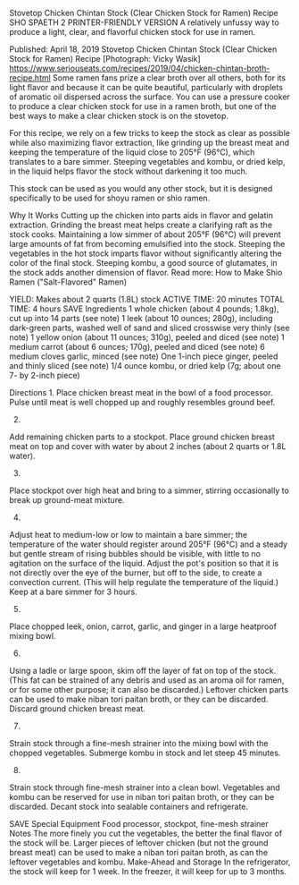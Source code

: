 Stovetop Chicken Chintan Stock (Clear Chicken Stock for Ramen) Recipe
SHO SPAETH
2     PRINTER-FRIENDLY VERSION
A relatively unfussy way to produce a light, clear, and flavorful chicken stock for use in ramen.

Published: April 18, 2019
Stovetop Chicken Chintan Stock (Clear Chicken Stock for Ramen) Recipe
[Photograph: Vicky Wasik]
https://www.seriouseats.com/recipes/2019/04/chicken-chintan-broth-recipe.html
Some ramen fans prize a clear broth over all others, both for its light flavor and because it can be quite beautiful, particularly with droplets of aromatic oil dispersed across the surface. You can use a pressure cooker to produce a clear chicken stock for use in a ramen broth, but one of the best ways to make a clear chicken stock is on the stovetop.

For this recipe, we rely on a few tricks to keep the stock as clear as possible while also maximizing flavor extraction, like grinding up the breast meat and keeping the temperature of the liquid close to 205°F (96°C), which translates to a bare simmer. Steeping vegetables and kombu, or dried kelp, in the liquid helps flavor the stock without darkening it too much.

This stock can be used as you would any other stock, but it is designed specifically to be used for shoyu ramen or shio ramen.

Why It Works
Cutting up the chicken into parts aids in flavor and gelatin extraction.
Grinding the breast meat helps create a clarifying raft as the stock cooks.
Maintaining a low simmer of about 205°F (96°C) will prevent large amounts of fat from becoming emulsified into the stock.
Steeping the vegetables in the hot stock imparts flavor without significantly altering the color of the final stock.
Steeping kombu, a good source of glutamates, in the stock adds another dimension of flavor.
Read more: How to Make Shio Ramen ("Salt-Flavored" Ramen)

YIELD:
Makes about 2 quarts (1.8L) stock
ACTIVE TIME:
20 minutes
TOTAL TIME:
4 hours
 SAVE
Ingredients
1 whole chicken (about 4 pounds; 1.8kg), cut up into 14 parts (see note)
1 leek (about 10 ounces; 280g), including dark-green parts, washed well of sand and sliced crosswise very thinly (see note)
1 yellow onion (about 11 ounces; 310g), peeled and diced (see note)
1 medium carrot (about 6 ounces; 170g), peeled and diced (see note)
6 medium cloves garlic, minced (see note)
One 1-inch piece ginger, peeled and thinly sliced (see note)
1/4 ounce kombu, or dried kelp (7g; about one 7- by 2-inch piece)

Directions
1.
Place chicken breast meat in the bowl of a food processor. Pulse until meat is well chopped up and roughly resembles ground beef.

2.
Add remaining chicken parts to a stockpot. Place ground chicken breast meat on top and cover with water by about 2 inches (about 2 quarts or 1.8L water).

3.
Place stockpot over high heat and bring to a simmer, stirring occasionally to break up ground-meat mixture.

4.
Adjust heat to medium-low or low to maintain a bare simmer; the temperature of the water should register around 205°F (96°C) and a steady but gentle stream of rising bubbles should be visible, with little to no agitation on the surface of the liquid. Adjust the pot's position so that it is not directly over the eye of the burner, but off to the side, to create a convection current. (This will help regulate the temperature of the liquid.) Keep at a bare simmer for 3 hours.

5.
Place chopped leek, onion, carrot, garlic, and ginger in a large heatproof mixing bowl.

6.
Using a ladle or large spoon, skim off the layer of fat on top of the stock. (This fat can be strained of any debris and used as an aroma oil for ramen, or for some other purpose; it can also be discarded.) Leftover chicken parts can be used to make niban tori paitan broth, or they can be discarded. Discard ground chicken breast meat.

7.
Strain stock through a fine-mesh strainer into the mixing bowl with the chopped vegetables. Submerge kombu in stock and let steep 45 minutes.

8.
Strain stock through fine-mesh strainer into a clean bowl. Vegetables and kombu can be reserved for use in niban tori paitan broth, or they can be discarded. Decant stock into sealable containers and refrigerate.

 SAVE
Special Equipment
Food processor, stockpot, fine-mesh strainer
Notes
The more finely you cut the vegetables, the better the final flavor of the stock will be. Larger pieces of leftover chicken (but not the ground breast meat) can be used to make a niban tori paitan broth, as can the leftover vegetables and kombu.
Make-Ahead and Storage
In the refrigerator, the stock will keep for 1 week. In the freezer, it will keep for up to 3 months.